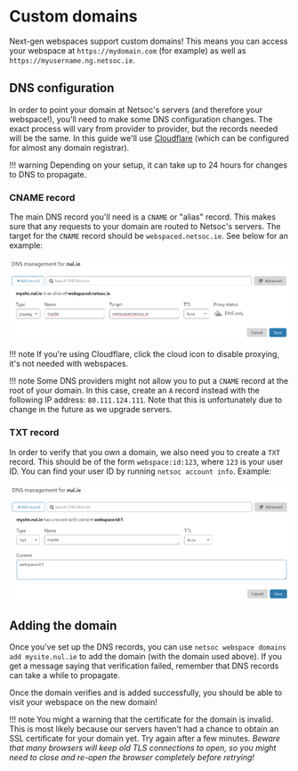 # Custom domains

Next-gen webspaces support custom domains! This means you can access your
webspace at `https://mydomain.com` (for example) as well as
`https://myusername.ng.netsoc.ie`.

## DNS configuration

In order to point your domain at Netsoc's servers (and therefore your
webspace!), you'll need to make some DNS configuration changes. The exact
process will vary from provider to provider, but the records needed will be the
same. In this guide we'll use [Cloudflare](https://www.cloudflare.com/)
(which can be configured for almost any domain registrar).

!!! warning
    Depending on your setup, it can take up to 24 hours for changes to DNS to
    propagate.

### CNAME record

The main DNS record you'll need is a `CNAME` or "alias" record. This makes sure
that any requests to your domain are routed to Netsoc's servers. The target for
the `CNAME` record should be `webspaced.netsoc.ie`. See below for an example:

![Cloudflare CNAME record](../assets/dns_cname.png)

!!! note
    If you're using Cloudflare, click the cloud icon to disable proxying, it's
    not needed with webspaces.

!!! note
    Some DNS providers might not allow you to put a `CNAME` record at the root
    of your domain. In this case, create an `A` record instead with the
    following IP address: `80.111.124.111`. Note that this is unfortunately
    due to change in the future as we upgrade servers.

### TXT record

In order to verify that you own a domain, we also need you to create a `TXT`
record. This should be of the form `webspace:id:123`, where `123` is your user
ID. You can find your user ID by running `netsoc account info`. Example:

![Cloudflare TXT record](../assets/dns_txt.png)

## Adding the domain

Once you've set up the DNS records, you can use
`netsoc webspace domains add mysite.nul.ie` to add the domain (with the domain
used above). If you get a message saying that verification failed, remember that
DNS records can take a while to propagate.

Once the domain verifies and is added successfully, you should be able to visit
your webspace on the new domain!

!!! note
    You might a warning that the certificate for the domain is invalid. This is
    most likely because our servers haven't had a chance to obtain an SSL
    certificate for your domain yet. Try again after a few minutes. _Beware that
    many browsers will keep old TLS connections to open, so you might need to
    close and re-open the browser completely before retrying!_
